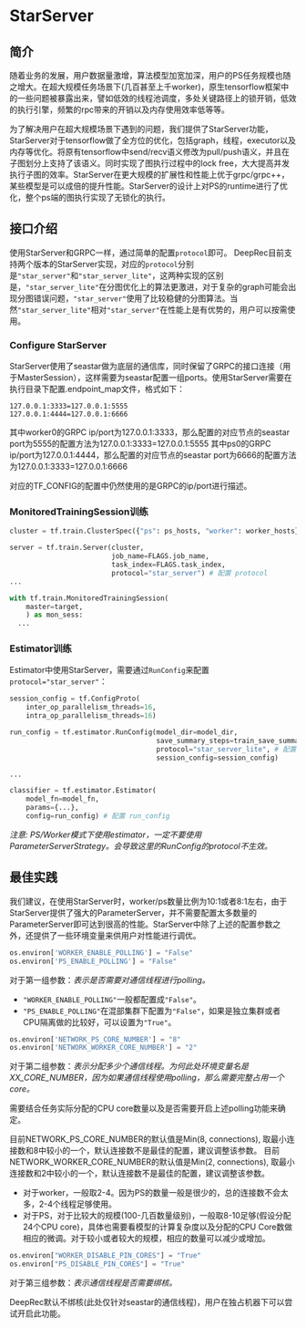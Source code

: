 # StarServer
## 简介
随着业务的发展，用户数据量激增，算法模型加宽加深，用户的PS任务规模也随之增大。在超大规模任务场景下(几百甚至上千worker)，原生tensorflow框架中的一些问题被暴露出来，譬如低效的线程池调度，多处关键路径上的锁开销，低效的执行引擎，频繁的rpc带来的开销以及内存使用效率低等等。

为了解决用户在超大规模场景下遇到的问题，我们提供了StarServer功能，StarServer对于tensorflow做了全方位的优化，包括graph，线程，executor以及内存等优化。将原有tensorflow中send/recv语义修改为pull/push语义，并且在子图划分上支持了该语义。同时实现了图执行过程中的lock free，大大提高并发执行子图的效率。StarServer在更大规模的扩展性和性能上优于grpc/grpc++，某些模型是可以成倍的提升性能。StarServer的设计上对PS的runtime进行了优化，整个ps端的图执行实现了无锁化的执行。

## 接口介绍
使用StarServer和GRPC一样，通过简单的配置`protocol`即可。
DeepRec目前支持两个版本的StarServer实现，对应的`protocol`分别是`"star_server"`和`"star_server_lite"`，这两种实现的区别是，`"star_server_lite"`在分图优化上的算法更激进，对于复杂的graph可能会出现分图错误问题，`"star_server"`使用了比较稳健的分图算法。当然`"star_server_lite"`相对`"star_server"`在性能上是有优势的，用户可以按需使用。

### Configure StarServer
StarServer使用了seastar做为底层的通信库，同时保留了GRPC的接口连接（用于MasterSession），这样需要为seastar配置一组ports。使用StarServer需要在执行目录下配置.endpoint_map文件，格式如下：

```
127.0.0.1:3333=127.0.0.1:5555
127.0.0.1:4444=127.0.0.1:6666
```
其中worker0的GRPC ip/port为127.0.0.1:3333，那么配置的对应节点的seastar port为5555的配置方法为127.0.0.1:3333=127.0.0.1:5555
其中ps0的GRPC ip/port为127.0.0.1:4444，那么配置的对应节点的seastar port为6666的配置方法为127.0.0.1:3333=127.0.0.1:6666

对应的TF_CONFIG的配置中仍然使用的是GRPC的ip/port进行描述。

### MonitoredTrainingSession训练
```python
cluster = tf.train.ClusterSpec({"ps": ps_hosts, "worker": worker_hosts})

server = tf.train.Server(cluster,
                         job_name=FLAGS.job_name,
                         task_index=FLAGS.task_index,
                         protocol="star_server") # 配置 protocol 
...

with tf.train.MonitoredTrainingSession(
    master=target,
    ) as mon_sess:
  ...
```
### Estimator训练
Estimator中使用StarServer，需要通过`RunConfig`来配置`protocol="star_server"`：
```python
session_config = tf.ConfigProto(
    inter_op_parallelism_threads=16,
    intra_op_parallelism_threads=16)

run_config = tf.estimator.RunConfig(model_dir=model_dir, 
                                    save_summary_steps=train_save_summary_steps,
                                    protocol="star_server_lite", # 配置 protocol
                                    session_config=session_config)

...

classifier = tf.estimator.Estimator(
    model_fn=model_fn,
    params={...},
    config=run_config) # 配置 run_config
```
_注意: PS/Worker模式下使用estimator，一定不要使用ParameterServerStrategy。会导致这里的RunConfig的protocol不生效。_

## 最佳实践

我们建议，在使用StarServer时，worker/ps数量比例为10:1或者8:1左右，由于StarServer提供了强大的ParameterServer，并不需要配置太多数量的ParameterServer即可达到很高的性能。StarServer中除了上述的配置参数之外，还提供了一些环境变量来供用户对性能进行调优。

```python
os.environ['WORKER_ENABLE_POLLING'] = "False"
os.environ['PS_ENABLE_POLLING'] = "False"
```
对于第一组参数：_表示是否需要对通信线程进行polling。_

- `"WORKER_ENABLE_POLLING"`一般都配置成`"False"`。
- `"PS_ENABLE_POLLING"`在混部集群下配置为`"False"`，如果是独立集群或者CPU隔离做的比较好，可以设置为`"True"`。


```python
os.environ['NETWORK_PS_CORE_NUMBER'] = "8"
os.environ['NETWORK_WORKER_CORE_NUMBER'] = "2"
```
对于第二组参数：_表示分配多少个通信线程。为何此处环境变量名是XX_CORE_NUMBER，因为如果通信线程使用polling，那么需要完整占用一个core。_

需要结合任务实际分配的CPU core数量以及是否需要开启上述polling功能来确定。

目前NETWORK_PS_CORE_NUMBER的默认值是Min(8, connections), 取最小连接数和8中较小的一个，默认连接数不是最佳的配置，建议调整该参数。
目前NETWORK_WORKER_CORE_NUMBER的默认值是Min(2, connections), 取最小连接数和2中较小的一个，默认连接数不是最佳的配置，建议调整该参数。

- 对于worker，一般取2-4。因为PS的数量一般是很少的，总的连接数不会太多，2-4个线程足够使用。
- 对于PS，对于比较大的规模(100-几百数量级别)，一般取8-10足够(假设分配24个CPU core)，具体也需要看模型的计算复杂度以及分配的CPU Core数做相应的微调。对于较小或者较大的规模，相应的数量可以减少或增加。


```python
os.environ["WORKER_DISABLE_PIN_CORES"] = "True"
os.environ["PS_DISABLE_PIN_CORES"] = "True"
```
对于第三组参数：_表示通信线程是否需要绑核。_

DeepRec默认不绑核(此处仅针对seastar的通信线程)，用户在独占机器下可以尝试开启此功能。
